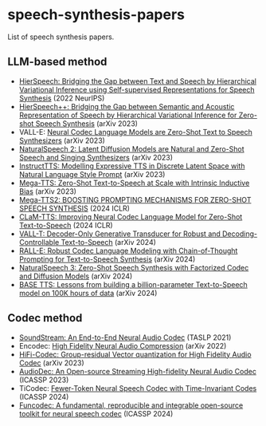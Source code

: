 # speech-synthesis-papers
List of speech synthesis papers.
## LLM-based method
- [HierSpeech: Bridging the Gap between Text and Speech by Hierarchical Variational Inference using Self-supervised Representations for Speech Synthesis](https://proceedings.neurips.cc/paper_files/paper/2022/file/69c754f571806bf15add18556ff39b4f-Paper-Conference.pdf) (2022 NeurIPS)
- [HierSpeech++: Bridging the Gap between Semantic and Acoustic Representation of Speech by Hierarchical Variational Inference for Zero-shot Speech Synthesis](https://arxiv.org/pdf/2311.12454.pdf) (arXiv 2023)
- VALL-E: [Neural Codec Language Models are Zero-Shot Text to Speech Synthesizers](https://arxiv.org/pdf/2301.02111.pdf) (arXiv 2023)
- [NaturalSpeech 2: Latent Diffusion Models are Natural and Zero-Shot Speech and Singing Synthesizers](https://arxiv.org/pdf/2304.09116.pdf) (arXiv 2023)
- [InstructTTS: Modelling Expressive TTS in Discrete Latent Space with Natural Language Style Prompt](https://arxiv.org/pdf/2301.13662.pdf) (arXiv 2023)
- [Mega-TTS: Zero-Shot Text-to-Speech at Scale with Intrinsic Inductive Bias](https://arxiv.org/pdf/2306.03509.pdf) (arXiv 2023)
- [Mega-TTS2: BOOSTING PROMPTING MECHANISMS FOR ZERO-SHOT SPEECH SYNTHESIS](https://arxiv.org/pdf/2307.07218.pdf) (2024 ICLR)
- [CLaM-TTS: Improving Neural Codec Language Model for Zero-Shot Text-to-Speech](https://arxiv.org/pdf/2404.02781.pdf) (2024 ICLR)
- [VALL-T: Decoder-Only Generative Transducer for Robust and Decoding-Controllable Text-to-Speech](https://arxiv.org/pdf/2401.14321.pdf) (arXiv 2024)
- [RALL-E: Robust Codec Language Modeling with Chain-of-Thought Prompting for Text-to-Speech Synthesis](https://arxiv.org/pdf/2404.03204.pdf) (arXiv 2024)
- [NaturalSpeech 3: Zero-Shot Speech Synthesis with Factorized Codec and Diffusion Models](https://arxiv.org/pdf/2403.03100.pdf) (arXiv 2024)
- [BASE TTS: Lessons from building a billion-parameter Text-to-Speech model on 100K hours of data](https://arxiv.org/pdf/2402.08093.pdf) (arXiv 2024)
## Codec method
- [SoundStream: An End-to-End Neural Audio Codec](https://arxiv.org/pdf/2107.03312) (TASLP 2021)
- Encodec: [High Fidelity Neural Audio Compression](https://arxiv.org/pdf/2210.13438) (arXiv 2022)
- [HiFi-Codec: Group-residual Vector quantization for High Fidelity Audio Codec](https://arxiv.org/pdf/2305.02765) (arXiv 2023)
- [AudioDec: An Open-source Streaming High-fidelity Neural Audio Codec](https://arxiv.org/pdf/2305.02765) (ICASSP 2023)
- TiCodec: [Fewer-Token Neural Speech Codec with Time-Invariant Codes](https://arxiv.org/pdf/2310.00014) (ICASSP 2024)
- [Funcodec: A fundamental, reproducible and integrable open-source toolkit for neural speech codec](https://arxiv.org/pdf/2309.07405) (ICASSP 2024)